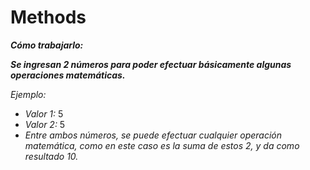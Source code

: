 # Methods

**_Cómo trabajarlo:_**

**_Se ingresan 2 números para poder efectuar básicamente algunas operaciones matemáticas._**

_Ejemplo:_

- _Valor 1:_ 5
- _Valor 2:_ 5
- _Entre ambos números, se puede efectuar cualquier operación matemática, como en este caso es la suma de estos 2, y da como resultado 10._

